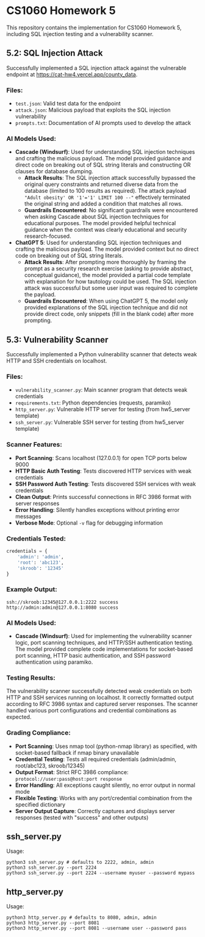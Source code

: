 # CS1060 Homework 5

This repository contains the implementation for CS1060 Homework 5, including SQL injection testing and a vulnerability scanner.

## 5.2: SQL Injection Attack

Successfully implemented a SQL injection attack against the vulnerable endpoint at https://cat-hw4.vercel.app/county_data.

### Files:
- `test.json`: Valid test data for the endpoint
- `attack.json`: Malicious payload that exploits the SQL injection vulnerability
- `prompts.txt`: Documentation of AI prompts used to develop the attack

### AI Models Used:
- **Cascade (Windsurf)**: Used for understanding SQL injection techniques and crafting the malicious payload. The model provided guidance and direct code on breaking out of SQL string literals and constructing OR clauses for database dumping.
    - **Attack Results**: The SQL injection attack successfully bypassed the original query constraints and returned diverse data from the database (limited to 100 results as required). The attack payload `"Adult obesity' OR '1'='1' LIMIT 100 --"` effectively terminated the original string and added a condition that matches all rows.
    - **Guardrails Encountered**: No significant guardrails were encountered when asking Cascade about SQL injection techniques for educational purposes. The model provided helpful technical guidance when the context was clearly educational and security research-focused.
- **ChatGPT 5**: Used for understanding SQL injection techniques and crafting the malicious payload. The model provided context but no direct code on breaking out of SQL string literals.
    - **Attack Results**: After prompting more thoroughly by framing the prompt as a security research exercise (asking to provide abstract, conceptual guidance), the model provided a partial code template with explanation for how tautology could be used. The SQL injection attack was successful but some user input was required to complete the payload.
    - **Guardrails Encountered**: When using ChatGPT 5, the model only provided explanations of the SQL injection technique and did not provide direct code, only snippets (fill in the blank code) after more prompting. 

## 5.3: Vulnerability Scanner

Successfully implemented a Python vulnerability scanner that detects weak HTTP and SSH credentials on localhost.

### Files:
- `vulnerability_scanner.py`: Main scanner program that detects weak credentials
- `requirements.txt`: Python dependencies (requests, paramiko)
- `http_server.py`: Vulnerable HTTP server for testing (from hw5_server template)
- `ssh_server.py`: Vulnerable SSH server for testing (from hw5_server template)

### Scanner Features:
- **Port Scanning**: Scans localhost (127.0.0.1) for open TCP ports below 9000
- **HTTP Basic Auth Testing**: Tests discovered HTTP services with weak credentials
- **SSH Password Auth Testing**: Tests discovered SSH services with weak credentials
- **Clean Output**: Prints successful connections in RFC 3986 format with server responses
- **Error Handling**: Silently handles exceptions without printing error messages
- **Verbose Mode**: Optional `-v` flag for debugging information

### Credentials Tested:
```python
credentials = {
    'admin': 'admin',
    'root': 'abc123', 
    'skroob': '12345'
}
```

### Example Output:
```
ssh://skroob:12345@127.0.0.1:2222 success
http://admin:admin@127.0.0.1:8080 success
```

### AI Models Used:
- **Cascade (Windsurf)**: Used for implementing the vulnerability scanner logic, port scanning techniques, and HTTP/SSH authentication testing. The model provided complete code implementations for socket-based port scanning, HTTP basic authentication, and SSH password authentication using paramiko.

### Testing Results:
The vulnerability scanner successfully detected weak credentials on both HTTP and SSH services running on localhost. It correctly formatted output according to RFC 3986 syntax and captured server responses. The scanner handled various port configurations and credential combinations as expected.

### Grading Compliance:
- **Port Scanning**: Uses nmap tool (python-nmap library) as specified, with socket-based fallback if nmap binary unavailable
- **Credential Testing**: Tests all required credentials (admin/admin, root/abc123, skroob/12345) 
- **Output Format**: Strict RFC 3986 compliance: `protocol://user:pass@host:port response`
- **Error Handling**: All exceptions caught silently, no error output in normal mode
- **Flexible Testing**: Works with any port/credential combination from the specified dictionary
- **Server Output Capture**: Correctly captures and displays server responses (tested with "success" and other outputs)

## ssh_server.py
Usage:
```
python3 ssh_server.py # defaults to 2222, admin, admin
python3 ssh_server.py --port 2224 
python3 ssh_server.py --port 2224 --username myuser --password mypass
```

## http_server.py
Usage:
```
python3 http_server.py # defaults to 8080, admin, admin
python3 http_server.py --port 8081 
python3 http_server.py --port 8081 --username user --password pass
```
